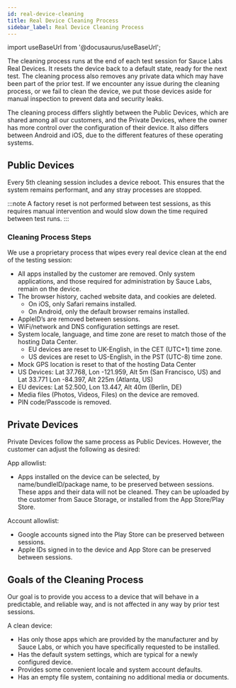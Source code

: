 ```yaml
---
id: real-device-cleaning
title: Real Device Cleaning Process
sidebar_label: Real Device Cleaning Process
---
```

import useBaseUrl from '@docusaurus/useBaseUrl';

The cleaning process runs at the end of each test session for Sauce Labs Real Devices. It resets the device back to a default state, ready for the next test. The cleaning process also removes any private data which may have been part of the prior test. If we encounter any issue during the cleaning process, or we fail to clean the device, we put those devices aside for manual inspection to prevent data and security leaks. 

The cleaning process differs slightly between the Public Devices, which are shared among all our customers, and the Private Devices, where the owner has more control over the configuration of their device. It also differs between Android and iOS, due to the different features of these operating systems.

## Public Devices

Every 5th cleaning session includes a device reboot. This ensures that the system remains 
performant, and any stray processes are stopped.

:::note
A factory reset is not performed between test sessions, as this requires manual intervention and would slow down the time required between test runs.
:::

### Cleaning Process Steps

We use a proprietary process that wipes every real device clean at the end of the testing session:

* All apps installed by the customer are removed. Only system applications, and those required for administration by Sauce Labs, remain on the device.
* The browser history, cached website data, and cookies are deleted.
  * On iOS, only Safari remains installed.
  * On Android, only the default browser remains installed.
* AppleID’s are removed between sessions.
* WiFi/network and DNS configuration settings are reset.
* System locale, language, and time zone are reset to match those of the hosting Data Center.
  * EU devices are reset to UK-English, in the CET (UTC+1) time zone.
  * US devices are reset to US-English, in the PST (UTC-8) time zone.
* Mock GPS location is reset to that of the hosting Data Center
 * US Devices: Lat 37.768, Lon -121.959, Alt 5m (San Francisco, US) and Lat 33.771 Lon -84.397, Alt 225m (Atlanta, US)
 * EU devices: Lat 52.500, Lon 13.447, Alt 40m (Berlin, DE)
* Media files (Photos, Videos, Files) on the device are removed.
* PIN code/Passcode is removed.

## Private Devices

Private Devices follow the same process as Public Devices. However, the customer can adjust the following as desired:

App allowlist:
* Apps installed on the device can be selected, by name/bundleID/package name, to be preserved between sessions. These apps and their data will not be cleaned. They can be uploaded by the customer from Sauce Storage, or installed from the App Store/Play Store.
  
Account allowlist: 
* Google accounts signed into the Play Store can be preserved between sessions.
* Apple IDs signed in to the device and App Store can be preserved between sessions.
  
## Goals of the Cleaning Process

Our goal is to provide you access to a device that will behave in a predictable, and reliable way, and is not affected in any way by prior test sessions.

A clean device:
* Has only those apps which are provided by the manufacturer and by Sauce Labs, or which you have specifically requested to be installed.
* Has the default system settings, which are typical for a newly configured device.
* Provides some convenient locale and system account defaults.
* Has an empty file system, containing no additional media or documents.